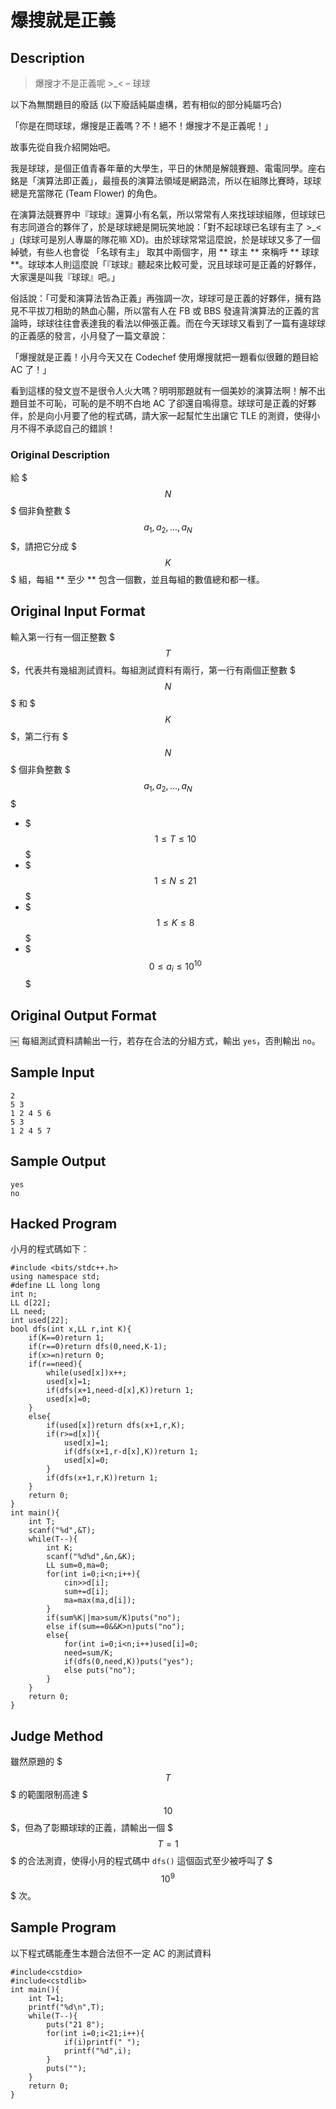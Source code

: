 <script src="http://yandex.st/highlightjs/7.3/highlight.min.js"></script>
<link rel="stylesheet" href="http://jmblog.github.io/color-themes-for-highlightjs/css/themes/tomorrow-night-eighties.css">
<script>
hljs.initHighlightingOnLoad();
</script> 

# 爆搜就是正義 #

## Description ##

> 爆搜才不是正義呢 >_< – 球球

以下為無關題目的廢話 (以下廢話純屬虛構，若有相似的部分純屬巧合)

「你是在問球球，爆搜是正義嗎？不！絕不！爆搜才不是正義呢！」

故事先從自我介紹開始吧。

我是球球，是個正值青春年華的大學生，平日的休閒是解競賽題、電電同學。座右銘是「演算法即正義」，最擅長的演算法領域是網路流，所以在組隊比賽時，球球總是充當隊花 (Team Flower) 的角色。

在演算法競賽界中『球球』還算小有名氣，所以常常有人來找球球組隊，但球球已有志同道合的夥伴了，於是球球總是開玩笑地說：「對不起球球已名球有主了 >_< 」(球球可是別人專屬的隊花嘛 XD)。由於球球常常這麼說，於是球球又多了一個綽號，有些人也會從 「名球有主」 取其中兩個字，用 ** 球主 ** 來稱呼 ** 球球 **。球球本人則這麼說「『球球』聽起來比較可愛，況且球球可是正義的好夥伴，大家還是叫我『球球』吧。」

俗話說：「可愛和演算法皆為正義」再強調一次，球球可是正義的好夥伴，擁有路見不平拔刀相助的熱血心腸，所以當有人在 FB 或 BBS 發違背演算法的正義的言論時，球球往往會表達我的看法以伸張正義。而在今天球球又看到了一篇有違球球的正義感的發言，小月發了一篇文章說：

「爆搜就是正義！小月今天又在 Codechef 使用爆搜就把一題看似很難的題目給 AC 了！」

看到這樣的發文豈不是很令人火大嗎？明明那題就有一個美妙的演算法啊！解不出題目並不可恥，可恥的是不明不白地 AC 了卻還自鳴得意。球球可是正義的好夥伴，於是向小月要了他的程式碼，請大家一起幫忙生出讓它 TLE 的測資，使得小月不得不承認自己的錯誤！
### Original Description ###
給 $$$N$$$ 個非負整數 $$$a_1, a_2, \text{...},a_N$$$，請把它分成 $$$K$$$ 組，每組 ** 至少 ** 包含一個數，並且每組的數值總和都一樣。
## Original Input Format ##
輸入第一行有一個正整數 $$$T$$$，代表共有幾組測試資料。每組測試資料有兩行，第一行有兩個正整數 $$$N$$$ 和 $$$K$$$，第二行有 $$$N$$$ 個非負整數 $$$a_1,a_2, \text{...},a_N$$$

* $$$1 \le T \le 10$$$
* $$$1 \le N \le 21$$$
* $$$1 \le K \le 8$$$
* $$$0 \le a_i \le 10^{10}$$$ 

## Original Output Format ##￼
每組測試資料請輸出一行，若存在合法的分組方式，輸出 `yes`，否則輸出 `no`。
## Sample Input ##

```2
5 3
1 2 4 5 6
5 3
1 2 4 5 7
```

## Sample Output ##

```yes
no
```

## Hacked Program ##

小月的程式碼如下：

```
#include <bits/stdc++.h>
using namespace std;
#define LL long long
int n;
LL d[22];
LL need;
int used[22];
bool dfs(int x,LL r,int K){
    if(K==0)return 1;
    if(r==0)return dfs(0,need,K-1);
    if(x>=n)return 0;
    if(r==need){
        while(used[x])x++;
        used[x]=1;
        if(dfs(x+1,need-d[x],K))return 1;
        used[x]=0;
    }
    else{
        if(used[x])return dfs(x+1,r,K);
        if(r>=d[x]){
            used[x]=1;
            if(dfs(x+1,r-d[x],K))return 1;
            used[x]=0;
        }
        if(dfs(x+1,r,K))return 1;
    }
    return 0;
}
int main(){
    int T;
    scanf("%d",&T);
    while(T--){
        int K;
        scanf("%d%d",&n,&K);
        LL sum=0,ma=0;
        for(int i=0;i<n;i++){
            cin>>d[i];
            sum+=d[i];
            ma=max(ma,d[i]);
        }
        if(sum%K||ma>sum/K)puts("no");
        else if(sum==0&&K>n)puts("no");
        else{
            for(int i=0;i<n;i++)used[i]=0;
            need=sum/K;
            if(dfs(0,need,K))puts("yes");
            else puts("no");
        }
    }
    return 0;
}
```

## Judge Method ##

雖然原題的 $$$T$$$ 的範圍限制高達 $$$10$$$，但為了彰顯球球的正義，請輸出一個 $$$T=1$$$ 的合法測資，使得小月的程式碼中 `dfs()` 這個函式至少被呼叫了 $$$10^9$$$ 次。

## Sample Program ##

以下程式碼能產生本題合法但不一定 AC 的測試資料

```
#include<cstdio>
#include<cstdlib>
int main(){
    int T=1;
    printf("%d\n",T);
    while(T--){
        puts("21 8");
        for(int i=0;i<21;i++){
            if(i)printf(" ");
            printf("%d",i);
        }
        puts("");
    }
    return 0;
}
```
